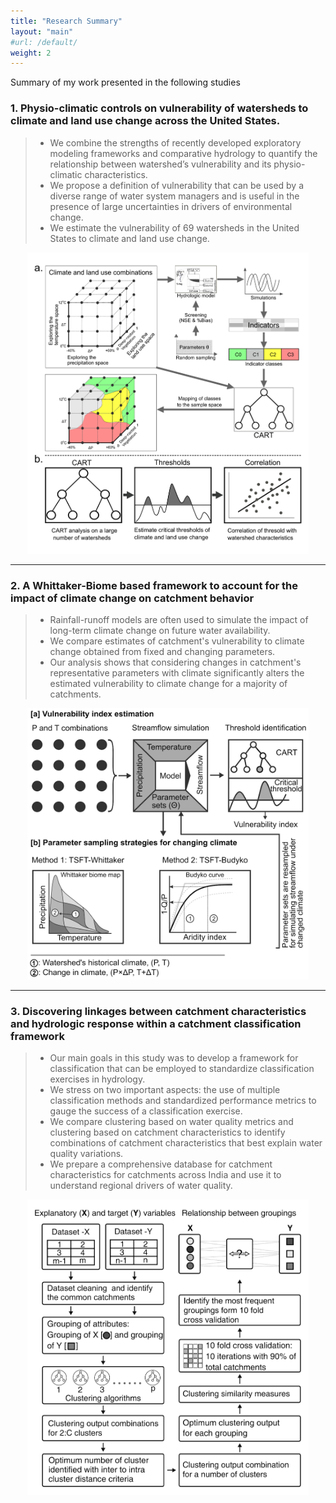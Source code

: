 ```yaml
---
title: "Research Summary"
layout: "main"
#url: /default/
weight: 2
---
```


Summary of my work presented in the following studies

### 1. Physio-climatic controls on vulnerability of watersheds to climate and land use change across the United States.
> - We combine the strengths of recently developed exploratory modeling frameworks and comparative hydrology to quantify the relationship between watershed’s vulnerability and its physio-climatic characteristics.
> - We propose a definition of vulnerability that can be used by a diverse range of water system managers and is useful in the presence of large uncertainties in drivers of environmental change.
> - We estimate the vulnerability of 69 watersheds in the United States to climate and land use change. 

<p align="center">
  <img src="Research01.png" width="450">
</p>

---

### 2. A Whittaker-Biome based framework to account for the impact of climate change on catchment behavior

> - Rainfall-runoff models are often used to simulate the impact of long-term climate change on future water availability.
> - We compare estimates of catchment's vulnerability to climate change obtained from fixed and changing parameters. 
> - Our analysis shows that considering changes in catchment's representative parameters with climate significantly alters the estimated vulnerability to climate change for a majority of catchments.

<p align="center">
  <img src="Research02.png" width="450">
</p>

---

### 3. Discovering linkages between catchment characteristics and hydrologic response within a catchment classification framework

> - Our main goals in this study was to develop a framework for classification that can be employed to standardize classification exercises in hydrology. 
> - We stress on two important aspects: the use of multiple classification methods and standardized performance metrics to gauge the success of a classification exercise.
> - We compare clustering based on water quality metrics and clustering based on catchment characteristics to identify combinations of catchment characteristics that best explain water quality variations. 
> - We prepare a comprehensive database for catchment characteristics for catchments across India and use it to understand regional drivers of water quality. 

<p align="center">
  <img src="Research03.png" width="450">
</p>

